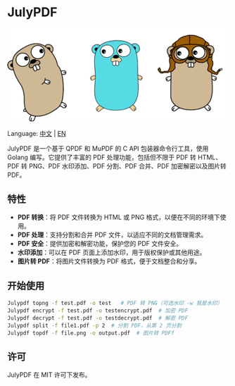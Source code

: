 # JulyPDF

![Golang](https://github.com/wingjson/julypdf/blob/main/logo.jpg?raw=true)

Language: [中文](README_zh.md) | [EN](README.md)

JulyPDF 是一个基于 QPDF 和 MuPDF 的 C API 包装器命令行工具，使用 Golang 编写。它提供了丰富的 PDF 处理功能，包括但不限于 PDF 转 HTML、PDF 转 PNG、PDF 水印添加、PDF 分割、PDF 合并、PDF 加密解密以及图片转 PDF。

## 特性

- **PDF 转换**：将 PDF 文件转换为 HTML 或 PNG 格式，以便在不同的环境下使用。
- **PDF 处理**：支持分割和合并 PDF 文件，以适应不同的文档管理需求。
- **PDF 安全**：提供加密和解密功能，保护您的 PDF 文件安全。
- **水印添加**：可以在 PDF 页面上添加水印，用于版权保护或其他用途。
- **图片转 PDF**：将图片文件转换为 PDF 格式，便于文档整合和分享。

## 开始使用

```bash
Julypdf topng -f test.pdf -o test   # PDF 转 PNG（可选水印 -w 我是水印）
Julypdf encrypt -f test.pdf -o testencrypt.pdf  # 加密 PDF
Julypdf decrypt -f test.pdf -o testdecrypt.pdf  # 解密 PDF
Julypdf split -f file1.pdf -p 2  # 分割 PDF，从第 2 页分割
Julypdf topdf -f file.png -o output.pdf  # 图片转 PDFf
```

## 许可

JulyPDF 在 MIT 许可下发布。
